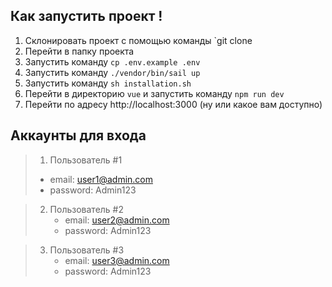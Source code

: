 
## Как запустить проект !

1. Склонировать проект с помощью команды `git clone
2. Перейти в папку проекта
3. Запустить команду ```cp .env.example .env```
4. Запустить команду ```./vendor/bin/sail up```
5. Запустить команду ```sh installation.sh```
6. Перейти в директорию ```vue``` и запустить команду ```npm run dev```
7. Перейти по адресу http://localhost:3000 (ну или какое вам доступно)

## Аккаунты для входа

>1. Пользователь #1
>   - email: user1@admin.com
>   - password: Admin123

>2. Пользователь #2
>    - email: user2@admin.com
>    - password: Admin123

>3. Пользователь #3
>    - email: user3@admin.com
>    - password: Admin123


